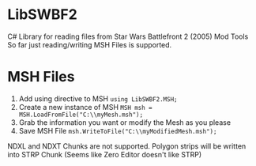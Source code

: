 # LibSWBF2
C# Library for reading files from Star Wars Battlefront 2 (2005) Mod Tools
So far just reading/writing MSH Files is supported.

# MSH Files
1. Add using directive to MSH ```using LibSWBF2.MSH;``` 
2. Create a new instance of MSH ```MSH msh = MSH.LoadFromFile("C:\\myMesh.msh");``` 
3. Grab the information you want or modify the Mesh as you please
4. Save MSH File ```msh.WriteToFile("C:\\myModifiedMesh.msh");```

NDXL and NDXT Chunks are not supported. Polygon strips will be written into STRP Chunk
(Seems like Zero Editor doesn't like STRP)
